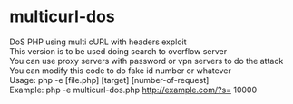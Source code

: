 # multicurl-dos
DoS PHP using multi cURL with headers exploit<br />
This version is to be used doing search to overflow server<br />
You can use proxy servers with password or vpn servers to do the attack<br />
You can modify this code to do fake id number or whatever<br />
Usage: php -e [file.php] [target] [number-of-request]<br />
Example: php -e multicurl-dos.php http://example.com/?s= 10000
